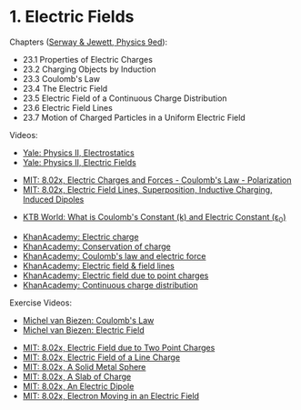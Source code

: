 # 1. Electric Fields

Chapters ([Serway & Jewett, Physics 9ed](https://annas-archive.org/md5/076b2e7e2084a32914bcb8ca29d04f4d)):
- 23.1 Properties of Electric Charges
- 23.2 Charging Objects by Induction
- 23.3 Coulomb's Law
- 23.4 The Electric Field
- 23.5 Electric Field of a Continuous Charge Distribution
- 23.6 Electric Field Lines
- 23.7 Motion of Charged Particles in a Uniform Electric Field

Videos: 
- [Yale: Physics II, Electrostatics](https://www.youtube.com/watch?v=NK-BxowMIfg&list=PLD07B2225BB40E582&index=1)
- [Yale: Physics II, Electric Fields](https://www.youtube.com/watch?v=xnSc_OWpCuY&list=PLD07B2225BB40E582&index=2)
<!---->
- [MIT: 8.02x, Electric Charges and Forces - Coulomb's Law - Polarization](https://www.youtube.com/watch?v=x1-SibwIPM4&list=PLyQSN7X0ro2314mKyUiOILaOC2hk6Pc3j&index=2)
- [MIT: 8.02x, Electric Field Lines, Superposition, Inductive Charging, Induced Dipoles](https://www.youtube.com/watch?v=Pd9HY8iLiCA&list=PLyQSN7X0ro2314mKyUiOILaOC2hk6Pc3j&index=3)
<!---->
- [KTB World: What is Coulomb's Constant (k) and Electric Constant (ε<sub>0</sub>)](https://www.youtube.com/watch?v=809bJaG1c_Q)
<!---->
- [KhanAcademy: Electric charge](https://www.khanacademy.org/science/in-in-class-12th-physics-india/in-in-electric-charges-and-field/in-in-electric-charge-ap/v/triboelectric-effect-and-charge)
- [KhanAcademy: Conservation of charge](https://www.khanacademy.org/science/in-in-class-12th-physics-india/in-in-electric-charges-and-field/in-in-conservation-of-charge/v/conservation-of-charge)
- [KhanAcademy: Coulomb's law and electric force](https://www.khanacademy.org/science/in-in-class-12th-physics-india/in-in-electric-charges-and-field/in-in-coulombs-law-and-electric-force/v/coulombs-law)
- [KhanAcademy: Electric field & field lines](https://www.khanacademy.org/science/in-in-class-12th-physics-india/in-in-electric-charges-and-field/in-in-electric-field/v/electric-field-definition)
- [KhanAcademy: Electric field due to point charges](https://www.khanacademy.org/science/in-in-class-12th-physics-india/in-in-electric-charges-and-field/x51bd77206da864f3:electric-field-due-to-point-charges/v/magnitude-of-electric-field-created-by-a-charge)
- [KhanAcademy: Continuous charge distribution](https://www.khanacademy.org/science/in-in-class-12th-physics-india/in-in-electric-charges-and-field/x51bd77206da864f3:continuous-charge-distribution/v/charge-density-continuous-charge-distribution)

Exercise Videos:
- [Michel van Biezen: Coulomb's Law](https://www.youtube.com/playlist?list=PLX2gX-ftPVXXmkaz1o-gTRDw5wK7Ytw_H)
- [Michel van Biezen: Electric Field](https://www.youtube.com/playlist?list=PLX2gX-ftPVXUe627lsPqwktId0czDxadk)
<!---->
- [MIT: 8.02x, Electric Field due to Two Point Charges](https://www.youtube.com/watch?v=ZUYfbV-m9gw&list=PLyQSN7X0ro200pTRGPkPp4kBEzFrSbZ3c)
- [MIT: 8.02x, Electric Field of a Line Charge](https://www.youtube.com/watch?v=7E34VOj8Elc&list=PLyQSN7X0ro200pTRGPkPp4kBEzFrSbZ3c)
- [MIT: 8.02x, A Solid Metal Sphere](https://www.youtube.com/watch?v=CDq844vrqk8&list=PLyQSN7X0ro200pTRGPkPp4kBEzFrSbZ3c)
- [MIT: 8.02x, A Slab of Charge](https://www.youtube.com/watch?v=nW7LDCKWPqg&list=PLyQSN7X0ro200pTRGPkPp4kBEzFrSbZ3c)
- [MIT: 8.02x, An Electric Dipole](https://www.youtube.com/watch?v=Ijb-UI0gMJM&list=PLyQSN7X0ro200pTRGPkPp4kBEzFrSbZ3c)
- [MIT: 8.02x, Electron Moving in an Electric Field](https://www.youtube.com/watch?v=S6Zlm89i1Do&list=PLyQSN7X0ro200pTRGPkPp4kBEzFrSbZ3c)